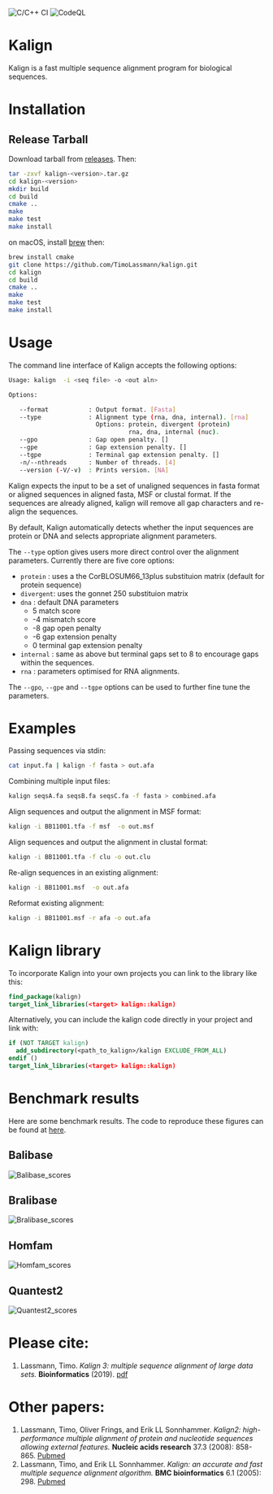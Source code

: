 ![C/C++ CI](https://github.com/TimoLassmann/kalign/workflows/C/C++%20CI/badge.svg)
![CodeQL](https://github.com/TimoLassmann/kalign/workflows/CodeQL/badge.svg)

# Kalign

Kalign is a fast multiple sequence alignment program for biological sequences.

# Installation

## Release Tarball

Download tarball from [releases](https://github.com/TimoLassmann/kalign/releases). Then:

``` bash
tar -zxvf kalign-<version>.tar.gz
cd kalign-<version>
mkdir build 
cd build
cmake .. 
make 
make test 
make install
```

on macOS, install [brew](https://brew.sh/) then:

``` bash
brew install cmake 
git clone https://github.com/TimoLassmann/kalign.git
cd kalign
cd build 
cmake ..
make 
make test 
make install
```

# Usage

The command line interface of Kalign accepts the following options:

```bash
Usage: kalign  -i <seq file> -o <out aln> 

Options:

   --format           : Output format. [Fasta]
   --type             : Alignment type (rna, dna, internal). [rna]
                        Options: protein, divergent (protein) 
                                 rna, dna, internal (nuc). 
   --gpo              : Gap open penalty. []
   --gpe              : Gap extension penalty. []
   --tgpe             : Terminal gap extension penalty. []
   -n/--nthreads      : Number of threads. [4]
   --version (-V/-v)  : Prints version. [NA]


```


Kalign expects the input to be a set of unaligned sequences in fasta format or aligned sequences in aligned fasta, MSF or clustal format. If the sequences are already aligned, kalign will remove all gap characters and re-align the sequences. 

By default, Kalign automatically detects whether the input sequences are protein or DNA and selects appropriate alignment parameters. 

The `--type` option gives users more direct control over the alignment parameters. Currently there are five core options:

- `protein`  : uses a the CorBLOSUM66_13plus substituion matrix (default for protein sequence)
- `divergent`: uses the gonnet 250 substituion matrix 
- `dna`      : default DNA parameters
  +  5 match score 
  + -4 mismatch score
  + -8 gap open penalty
  + -6 gap extension penalty 
  +  0 terminal gap extension penalty
- `internal` : same as above but terminal gaps set to 8 to encourage gaps within the sequences. 
- `rna`      : parameters optimised for RNA alignments.

The `--gpo`, `--gpe` and `--tgpe` options can be used to further fine tune the parameters.

# Examples

Passing sequences via stdin:

```bash
cat input.fa | kalign -f fasta > out.afa
```

Combining multiple input files:

```bash
kalign seqsA.fa seqsB.fa seqsC.fa -f fasta > combined.afa
```

Align sequences and output the alignment in MSF format:

```bash
kalign -i BB11001.tfa -f msf  -o out.msf
```

Align sequences and output the alignment in clustal format:

```bash
kalign -i BB11001.tfa -f clu -o out.clu
```

Re-align sequences in an existing alignment:

```bash
kalign -i BB11001.msf  -o out.afa
```

Reformat existing alignment:

```bash
kalign -i BB11001.msf -r afa -o out.afa
```

# Kalign library 

To incorporate Kalign into your own projects you can link to the library like this: 

```cmake 
find_package(kalign)
target_link_libraries(<target> kalign::kalign)
```

Alternatively, you can include the kalign code directly in your project and link with:

```cmake
if (NOT TARGET kalign)
  add_subdirectory(<path_to_kalign>/kalign EXCLUDE_FROM_ALL)
endif ()
target_link_libraries(<target> kalign::kalign)
```
# Benchmark results

Here are some benchmark results. The code to reproduce these figures can be found at [here](scripts/benchmark.org).

## Balibase

![Balibase_scores](https://user-images.githubusercontent.com/8110320/66697423-7ea3d000-eca3-11e9-919a-995ca8e9f7c1.jpeg)

## Bralibase

![Bralibase_scores](https://user-images.githubusercontent.com/8110320/66697424-86637480-eca3-11e9-90ea-238f82b0ac6b.jpeg)

## Homfam

![Homfam_scores](https://user-images.githubusercontent.com/8110320/66697425-895e6500-eca3-11e9-97e7-63f3a79133cf.jpeg)

## Quantest2

![Quantest2_scores](https://user-images.githubusercontent.com/8110320/66698153-6c2c9500-eca9-11e9-904c-3d6ea9a1c44d.jpeg)

# Please cite:
1. Lassmann, Timo. _Kalign 3: multiple sequence alignment of large data sets._ **Bioinformatics** (2019). [pdf](https://academic.oup.com/bioinformatics/advance-article-pdf/doi/10.1093/bioinformatics/btz795/30314127/btz795.pdf)

# Other papers:
1. Lassmann, Timo, Oliver Frings, and Erik LL Sonnhammer. _Kalign2: high-performance multiple alignment of protein and nucleotide sequences allowing external features._ **Nucleic acids research** 37.3 (2008): 858-865. [Pubmed](https://www.ncbi.nlm.nih.gov/pmc/articles/PMC2647288/)
2. Lassmann, Timo, and Erik LL Sonnhammer. _Kalign: an accurate and fast multiple sequence alignment algorithm._ **BMC bioinformatics** 6.1 (2005): 298. [Pubmed](https://www.ncbi.nlm.nih.gov/pmc/articles/PMC1325270/)
